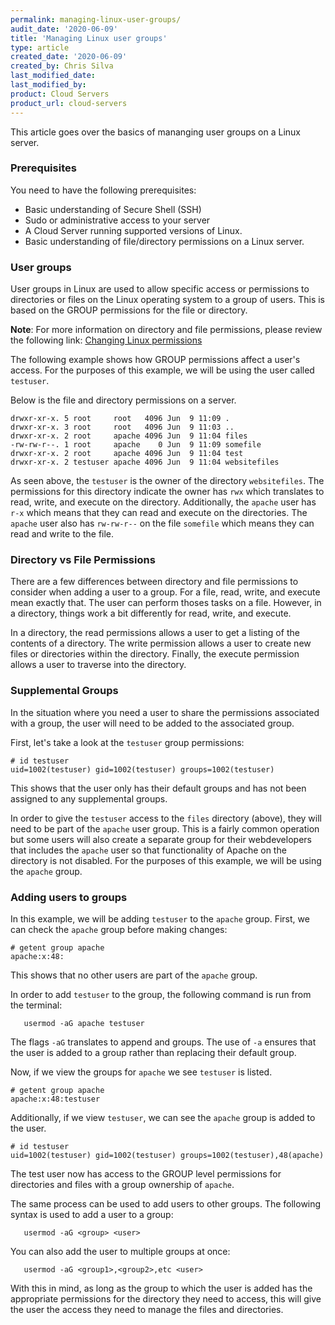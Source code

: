 ```yaml
---
permalink: managing-linux-user-groups/
audit_date: '2020-06-09'
title: 'Managing Linux user groups'
type: article
created_date: '2020-06-09'
created_by: Chris Silva
last_modified_date:
last_modified_by:
product: Cloud Servers
product_url: cloud-servers
---
```


This article goes over the basics of mananging user groups on a Linux server. 

### Prerequisites
You need to have the following prerequisites:
- Basic understanding of Secure Shell (SSH)
- Sudo or administrative access to your server
- A Cloud Server running supported versions of Linux.
- Basic understanding of file/directory permissions on a Linux server.


### User groups

User groups in Linux are used to allow specific access or permissions to directories or files on the Linux operating system to a group of users. This is based on the GROUP permissions for the file or directory. 

**Note**: For more information on directory and file permissions, please review the following link: [Changing Linux permissions](https://support.rackspace.com/how-to/changing-linux-permissions/#permissions)


The following example shows how GROUP permissions affect a user's access. For the purposes of this example, we will be using the user called `testuser`. 

Below is the file and directory permissions on a server. 

```
drwxr-xr-x. 5 root     root   4096 Jun  9 11:09 .
drwxr-xr-x. 3 root     root   4096 Jun  9 11:03 ..
drwxr-xr-x. 2 root     apache 4096 Jun  9 11:04 files
-rw-rw-r--. 1 root     apache    0 Jun  9 11:09 somefile
drwxr-xr-x. 2 root     apache 4096 Jun  9 11:04 test
drwxr-xr-x. 2 testuser apache 4096 Jun  9 11:04 websitefiles
```

As seen above, the `testuser` is the owner of the directory `websitefiles`. The permissions for this directory indicate the owner has `rwx` which translates to read, write, and execute on the directory. Additionally, the `apache` user has `r-x` which means that they can read and execute on the directories. The `apache` user also has `rw-rw-r--` on the file `somefile` which means they can read and write to the file.  


### Directory vs File Permissions

There are a few differences between directory and file permissions to consider when adding a user to a group. For a file, read, write, and execute mean exactly that. The user can perform thoses tasks on a file. However, in a directory, things work a bit differently for read, write, and execute. 

In a directory, the read permissions allows a user to get a listing of the contents of a directory. The write permission allows a user to create new files or directories within the directory. Finally, the execute permission allows a user to traverse into the directory. 


### Supplemental Groups

In the situation where you need a user to share the permissions associated with a group, the user will need to be added to the associated group.  

First, let's take a look at the `testuser` group permissions: 

```
# id testuser
uid=1002(testuser) gid=1002(testuser) groups=1002(testuser)
```

This shows that the user only has their default groups and has not been assigned to any supplemental groups. 

In order to give the `testuser` access to the `files` directory (above), they will need to be part of the `apache` user group. This is a fairly common operation but some users will also create a separate group for their webdevelopers that includes the `apache` user so that functionality of Apache on the directory is not disabled. For the purposes of this example, we will be using the `apache` group. 


### Adding users to groups

In this example, we will be adding `testuser` to the `apache` group. First, we can check the `apache` group before making changes:

```
# getent group apache
apache:x:48:
```
This shows that no other users are part of the `apache` group. 

In order to add `testuser` to the group, the following command is run from the terminal:

       usermod -aG apache testuser

The flags `-aG` translates to append and groups. The use of `-a` ensures that the user is added to a group rather than replacing their default group. 

Now, if we view the groups for `apache` we see `testuser` is listed.

```
# getent group apache
apache:x:48:testuser
```
Additionally, if we view `testuser`, we can see the `apache` group is added to the user.

```
# id testuser
uid=1002(testuser) gid=1002(testuser) groups=1002(testuser),48(apache)
```

The test user now has access to the GROUP level permissions for directories and files with a group ownership of `apache`. 


The same process can be used to add users to other groups. The following syntax is used to add a user to a group:

       usermod -aG <group> <user>

You can also add the user to multiple groups at once:

       usermod -aG <group1>,<group2>,etc <user>


With this in mind, as long as the group to which the user is added has the appropriate permissions for the directory they need to access, this will give the user the access they need to manage the files and directories. 
